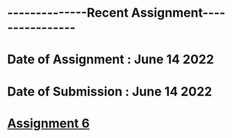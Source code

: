 # --------------Recent Assignment----------------
# Date of Assignment : June 14 2022
# Date of Submission : June 14 2022

# [Assignment 6]([https://github.com/dikshangurung/wt-lab-assignment/tree/main/assignment/assignment6])
